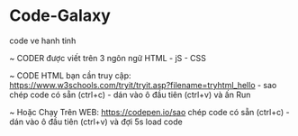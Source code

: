 # Code-Galaxy
code ve hanh tinh 

~ CODER được viết trên 3 ngôn ngữ HTML - jS - CSS

~ CODE HTML bạn cần truy cập: https://www.w3schools.com/tryit/tryit.asp?filename=tryhtml_hello - sao chép code có sẵn (ctrl+c) - dán vào ô đầu tiên (ctrl+v) và ấn Run

~ Hoặc Chạy Trên WEB: https://codepen.io/sao chép code có sẵn (ctrl+c) - dán vào ô đầu tiên (ctrl+v) và đợi 5s load code
